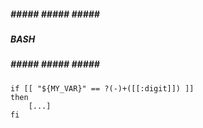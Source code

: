 ##### ##### ##### ##### #####  
##### BASH  
##### ##### ##### ##### #####  

```
if [[ "${MY_VAR}" == ?(-)+([[:digit]]) ]]
then
	[...]
fi
```

